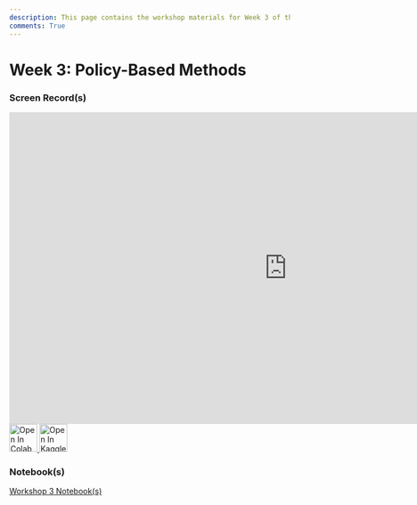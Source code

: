 ```yaml
---
description: This page contains the workshop materials for Week 3 of the Deep Reinforcement Learning course. You can find links to the workshop recordings and notebooks.
comments: True
---
```



# Week 3: Policy-Based Methods	

### Screen Record(s)

<iframe width="996" height="560" src="https://www.youtube.com/embed/UF5G8kabvKs" title="YouTube video player" frameborder="0" allow="accelerometer; autoplay; clipboard-write; encrypted-media; gyroscope; picture-in-picture; web-share" referrerpolicy="strict-origin-when-cross-origin" allowfullscreen></iframe>

<a href="https://colab.research.google.com/github/DeepRLCourse/Workshop-3-Material/blob/main/Workshop3_Notebook.ipynb" target="_blank">
  <img src="/assets/icons/colab-badge.svg" alt="Open In Colab" style="height: 50px; cursor: pointer; display: inline-block;">
</a>
<a href="https://www.kaggle.com/kernels/welcome?src=https://github.com/DeepRLCourse/Workshop-3-Material/blob/main/Workshop3_Notebook.ipynb" target="_blank">
  <img src="/assets/icons/open-in-kaggle.svg" alt="Open In Kaggle" style="height: 50px; cursor: pointer; display: inline-block;">
</a>

### Notebook(s)

<div style="display: flex; align-items: center; flex-wrap: wrap;">
  <a href="https://github.com/DeepRLCourse/Workshop-3-Material" target="_blank" class="md-button" style="height: 50px; margin-bottom: 10px; margin-right: 10px;">Workshop 3 Notebook(s)</a>
</div>